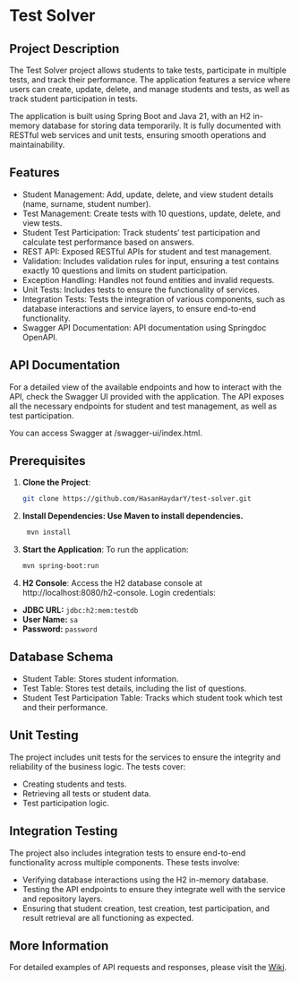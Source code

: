 # Test Solver

## Project Description
The Test Solver project allows students to take tests, participate in multiple tests, and track their performance. The application features a service where users can create, update, delete, and manage students and tests, as well as track student participation in tests.

The application is built using Spring Boot and Java 21, with an H2 in-memory database for storing data temporarily. It is fully documented with RESTful web services and unit tests, ensuring smooth operations and maintainability.

## Features
- Student Management: Add, update, delete, and view student details (name, surname, student number).
- Test Management: Create tests with 10 questions, update, delete, and view tests.
- Student Test Participation: Track students’ test participation and calculate test performance based on answers.
- REST API: Exposed RESTful APIs for student and test management.
- Validation: Includes validation rules for input, ensuring a test contains exactly 10 questions and limits on student participation.
- Exception Handling: Handles not found entities and invalid requests.
- Unit Tests: Includes tests to ensure the functionality of services.
- Integration Tests: Tests the integration of various components, such as database interactions and service layers, to ensure end-to-end functionality.
- Swagger API Documentation: API documentation using Springdoc OpenAPI.

## API Documentation
For a detailed view of the available endpoints and how to interact with the API, check the Swagger UI provided with the application. The API exposes all the necessary endpoints for student and test management, as well as test participation.

You can access Swagger at /swagger-ui/index.html.

## Prerequisites
1. **Clone the Project**: 
   ```bash
   git clone https://github.com/HasanHaydarY/test-solver.git

2. **Install Dependencies: Use Maven to install dependencies.**
   ```bash
    mvn install
3. **Start the Application**: To run the application:
   ```bash
   mvn spring-boot:run
4. **H2 Console**: Access the H2 database console at http://localhost:8080/h2-console. Login credentials:
- **JDBC URL:** `jdbc:h2:mem:testdb`
- **User Name:** `sa`
- **Password:** `password`

## Database Schema
- Student Table: Stores student information.
- Test Table: Stores test details, including the list of questions.
- Student Test Participation Table: Tracks which student took which test and their performance.

## Unit Testing
The project includes unit tests for the services to ensure the integrity and reliability of the business logic. The tests cover:

- Creating students and tests.
- Retrieving all tests or student data.
- Test participation logic.

## Integration Testing
The project also includes integration tests to ensure end-to-end functionality across multiple components. These tests involve:

- Verifying database interactions using the H2 in-memory database.
- Testing the API endpoints to ensure they integrate well with the service and repository layers.
- Ensuring that student creation, test creation, test participation, and result retrieval are all functioning as expected.

## More Information
For detailed examples of API requests and responses, please visit the [Wiki](https://github.com/HasanHaydarY/test-solver/wiki).

